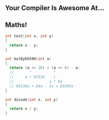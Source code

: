 <div class="white-bg">
<h2>Your Compiler Is Awesome At...</h2>
<h2 class="fragment">Maths!</h2>
</div>


```cpp
int test(int x, int y)
{
  return x - y;
}
```


```cpp
int mulBy65599(int a)
{
  return (a << 16) + (a << 6) - a;
  //       ^          ^
  //     a * 65536    |
  //                a * 64
  // 65536a + 64a - 1a = 65599a
}
```


```cpp
int divide(int x, int y)
{
  return x / y;
}
```
